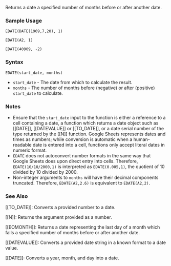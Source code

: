 Returns a date a specified number of months before or after another date.

### Sample Usage

`EDATE(DATE(1969,7,20), 1)`

`EDATE(A2, 1)`

`EDATE(40909, -2)`

### Syntax

`EDATE(start_date, months)`

* `start_date` - The date from which to calculate the result.
* `months` - The number of months before (negative) or after (positive) `start_date` to calculate.

### Notes

* Ensure that the `start_date` input to the function is either a reference to a cell containing a date, a function which returns a date object such as [[DATE]], [[DATEVALUE]] or [[TO_DATE]], or a date serial number of the type returned by the [[N]] function. Google Sheets represents dates and times as numbers; while conversion is automatic when a human-readable date is entered into a cell, functions only accept literal dates in numeric format.
* `EDATE` does not autoconvert number formats in the same way that Google Sheets does upon direct entry into cells. Therefore, `EDATE(10/10/2000,1)` is interpreted as `EDATE(0.005,1)`, the quotient of 10 divided by 10 divided by 2000.
* Non-integer arguments to `months` will have their decimal components truncated. Therefore, `EDATE(A2,2.6)` is equivalent to `EDATE(A2,2)`.

### See Also

[[TO_DATE]]: Converts a provided number to a date.

[[N]]: Returns the argument provided as a number.

[[EOMONTH]]: Returns a date representing the last day of a month which falls a specified number of months before or after another date.

[[DATEVALUE]]: Converts a provided date string in a known format to a date value.

[[DATE]]: Converts a year, month, and day into a date.


